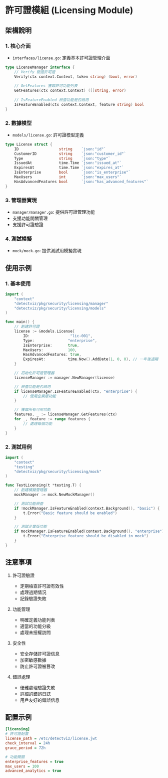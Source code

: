 # 許可證模組 (Licensing Module)

## 架構說明

### 1. 核心介面
- `interfaces/license.go`: 定義基本許可證管理介面
```go
type LicenseManager interface {
    // Verify 驗證許可證
    Verify(ctx context.Context, token string) (bool, error)
    
    // GetFeatures 獲取許可功能列表
    GetFeatures(ctx context.Context) ([]string, error)
    
    // IsFeatureEnabled 檢查功能是否啟用
    IsFeatureEnabled(ctx context.Context, feature string) bool
}
```

### 2. 數據模型
- `models/license.go`: 許可證模型定義
```go
type License struct {
    ID                  string    `json:"id"`
    CustomerID          string    `json:"customer_id"`
    Type                string    `json:"type"`
    IssuedAt            time.Time `json:"issued_at"`
    ExpiresAt           time.Time `json:"expires_at"`
    IsEnterprise        bool      `json:"is_enterprise"`
    MaxUsers            int       `json:"max_users"`
    HasAdvancedFeatures bool      `json:"has_advanced_features"`
}
```

### 3. 管理器實現
- `manager/manager.go`: 提供許可證管理功能
- 支援功能開關管理
- 支援許可證驗證

### 4. 測試模擬
- `mock/mock.go`: 提供測試用模擬實現

## 使用示例

### 1. 基本使用
```go
import (
    "context"
    "detectviz/pkg/security/licensing/manager"
    "detectviz/pkg/security/licensing/models"
)

func main() {
    // 創建許可證
    license := &models.License{
        ID:                  "lic-001",
        Type:               "enterprise",
        IsEnterprise:       true,
        MaxUsers:           100,
        HasAdvancedFeatures: true,
        ExpiresAt:          time.Now().AddDate(1, 0, 0), // 一年後過期
    }

    // 初始化許可證管理器
    licenseManager := manager.NewManager(license)

    // 檢查功能是否啟用
    if licenseManager.IsFeatureEnabled(ctx, "enterprise") {
        // 使用企業版功能
    }

    // 獲取所有可用功能
    features, _ := licenseManager.GetFeatures(ctx)
    for _, feature := range features {
        // 處理每個功能
    }
}
```

### 2. 測試用例
```go
import (
    "context"
    "testing"
    "detectviz/pkg/security/licensing/mock"
)

func TestLicensing(t *testing.T) {
    // 創建模擬管理器
    mockManager := mock.NewMockManager()

    // 測試功能檢查
    if !mockManager.IsFeatureEnabled(context.Background(), "basic") {
        t.Error("Basic feature should be enabled")
    }

    // 測試企業版功能
    if mockManager.IsFeatureEnabled(context.Background(), "enterprise") {
        t.Error("Enterprise feature should be disabled in mock")
    }
}
```

## 注意事項

1. 許可證驗證
   - 定期檢查許可證有效性
   - 處理過期情況
   - 記錄驗證失敗

2. 功能管理
   - 明確定義功能列表
   - 適當的功能分級
   - 處理未授權訪問

3. 安全性
   - 安全存儲許可證信息
   - 加密敏感數據
   - 防止許可證被篡改

4. 錯誤處理
   - 優雅處理驗證失敗
   - 詳細的錯誤日誌
   - 用戶友好的錯誤信息

## 配置示例

```ini
[licensing]
# 許可證配置
license_path = /etc/detectviz/license.jwt
check_interval = 24h
grace_period = 72h

# 功能開關
enterprise_features = true
max_users = 100
advanced_analytics = true
```
